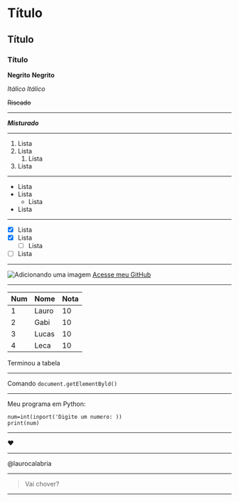 # Título
## Título
### Título

**Negrito**
__Negrito__

*Itálico*
*Itálico*

~~Riscado~~
***
___*Misturado*___
___
1. Lista
0. Lista
   1. Lista
89. Lista
***
* Lista
* Lista
  * Lista
* Lista
___
- [x] Lista
- [x] Lista
  - [ ] Lista
- [ ] Lista
***
![Adicionando uma imagem](linkdaimagem)
[Acesse meu GitHub](https://github.com/LauroCalabria)
***
Num | Nome | Nota
---|---|---
1 | Lauro | 10
2 | Gabi | 10
3 | Lucas | 10
4 | Leca | 10

Terminou a tabela
***
Comando `document.getElementByld()`
___
Meu programa em Python:
```
num=int(inport('Digite um numero: ))
print(num)
```
___
:heart:
___
@laurocalabria
___
>Vai chover?
___
